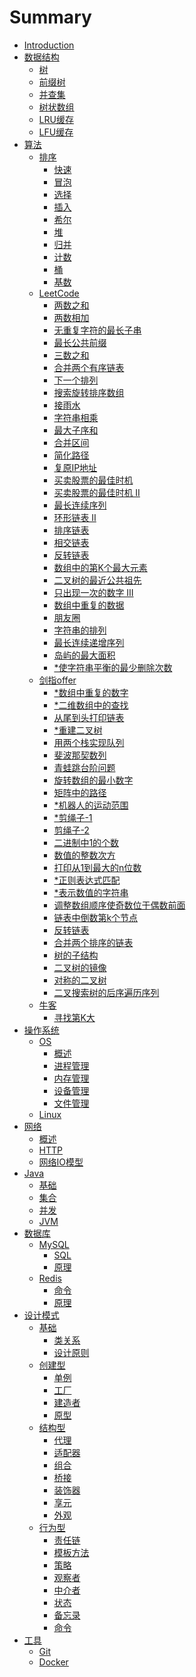 # Summary

- [Introduction](README.md)
- [数据结构]()
  - [树](datastructure/tree.md)
  - [前缀树](datastructure/trie.md)
  - [并查集](datastructure/unionfind.md)
  - [树状数组](datastructure/bit.md)
  - [LRU缓存](datastructure/lru.md)
  - [LFU缓存](datastructure/lfu.md)
- [算法]()
  - [排序](abstract/sort.md)
    - [快速](algorithm/sort/quick.md)
    - [冒泡](algorithm/sort/bubble.md)
    - [选择](algorithm/sort/select.md)
    - [插入](algorithm/sort/insert.md)
    - [希尔](algorithm/sort/shell.md)
    - [堆](algorithm/sort/heap.md)
    - [归并](algorithm/sort/merge.md)
    - [计数](algorithm/sort/count.md)
    - [桶](algorithm/sort/bucket.md)
    - [基数](algorithm/sort/radix.md)
  - [LeetCode]()
    - [两数之和](algorithm/leetcode/1.md)
    - [两数相加](algorithm/leetcode/2.md)
    - [无重复字符的最长子串](algorithm/leetcode/3.md)
    - [最长公共前缀](algorithm/leetcode/14.md)
    - [三数之和](algorithm/leetcode/15.md)
    - [ 合并两个有序链表](algorithm/leetcode/21.md)
    - [下一个排列](algorithm/leetcode/31.md)
    - [搜索旋转排序数组](algorithm/leetcode/33.md)
    - [接雨水](algorithm/leetcode/42.md)
    - [字符串相乘](algorithm/leetcode/43.md)
    - [最大子序和](algorithm/leetcode/53.md)
    - [合并区间](algorithm/leetcode/56.md)
    - [简化路径](algorithm/leetcode/71.md)
    - [复原IP地址](algorithm/leetcode/93.md)
    - [买卖股票的最佳时机](algorithm/leetcode/121.md)
    - [买卖股票的最佳时机 II](algorithm/leetcode/122.md)
    - [最长连续序列](algorithm/leetcode/128.md)
    - [环形链表 II](algorithm/leetcode/142.md)
    - [排序链表](algorithm/leetcode/148.md)
    - [相交链表](algorithm/leetcode/160.md)
    - [反转链表](algorithm/leetcode/206.md)
    - [数组中的第K个最大元素](algorithm/leetcode/215.md)
    - [二叉树的最近公共祖先](algorithm/leetcode/236.md)
    - [只出现一次的数字 III](algorithm/leetcode/260.md)
    - [数组中重复的数据](algorithm/leetcode/442.md)
    - [朋友圈](algorithm/leetcode/547.md)
    - [字符串的排列](algorithm/leetcode/567.md)
    - [最长连续递增序列](algorithm/leetcode/674.md)
    - [岛屿的最大面积](algorithm/leetcode/695.md)
    - [\*使字符串平衡的最少删除次数](algorithm/leetcode/5551.md)
  - [剑指offer]()
    - [\*数组中重复的数字](algorithm/jmvioffer/3.md)
    - [\*二维数组中的查找](algorithm/jmvioffer/4.md)
    - [从尾到头打印链表](algorithm/jmvioffer/6.md)
    - [\*重建二叉树](algorithm/jmvioffer/7.md)
    - [用两个栈实现队列](algorithm/jmvioffer/9.md)
    - [斐波那契数列](algorithm/jmvioffer/10-1.md)
    - [青蛙跳台阶问题](algorithm/jmvioffer/10-2.md)
    - [旋转数组的最小数字](algorithm/jmvioffer/11.md)
    - [矩阵中的路径](algorithm/jmvioffer/12.md)
    - [\*机器人的运动范围](algorithm/jmvioffer/13.md)
    - [\*剪绳子-1](algorithm/jmvioffer/14-1.md)
    - [剪绳子-2](algorithm/jmvioffer/14-2.md)
    - [二进制中1的个数](algorithm/jmvioffer/15.md)
    - [数值的整数次方](algorithm/jmvioffer/16.md)
    - [打印从1到最大的n位数](algorithm/jmvioffer/17.md)
    - [\*正则表达式匹配](algorithm/jmvioffer/19.md)
    - [\*表示数值的字符串](algorithm/jmvioffer/20.md)
    - [调整数组顺序使奇数位于偶数前面](algorithm/jmvioffer/21.md)
    - [链表中倒数第k个节点](algorithm/jmvioffer/22.md)
    - [反转链表](algorithm/jmvioffer/24.md)
    - [合并两个排序的链表](algorithm/jmvioffer/25.md)
    - [树的子结构](algorithm/jmvioffer/26.md)
    - [二叉树的镜像](algorithm/jmvioffer/27.md)
    - [对称的二叉树](algorithm/jmvioffer/28.md)
    - [二叉搜索树的后序遍历序列](algorithm/jmvioffer/33.md)
  - [牛客]()
    - [寻找第K大](nc88.md)
- [操作系统]()
  - [OS]()
    - [概述](operatingsystem/os/overview.md)
    - [进程管理](operatingsystem/os/process.md)
    - [内存管理](operatingsystem/os/memory.md)
    - [设备管理](operatingsystem/os/device.md)
    - [文件管理](operatingsystem/os/file.md)
  - [Linux]()
- [网络]()
  - [概述](network/overview.md)
  - [HTTP](network/http.md)
  - [网络IO模型](network/io.md)
- [Java]()
  - [基础](java/basic.md)
  - [集合](java/collection.md)
  - [并发](java/multithread.md)
  - [JVM]()
- [数据库]()
  - [MySQL]()
    - [SQL](database/mysql/sql.md)
    - [原理](database/mysql/theory.md)
  - [Redis]()
    - [命令](database/redis/instruction.md)
    - [原理](database/redis/theory.md)
- [设计模式]()
  - [基础]()
    - [类关系](designpattern/basic/clazzrelationship.md)
    - [设计原则](designpattern/basic/designprinciple.md)
  - [创建型]()
    - [单例](designpattern/singleton.md)
    - [工厂](designpattern/factory.md)
    - [建造者](designpattern/builder.md)
    - [原型](designpattern/prototype.md)
  - [结构型]()
    - [代理](designpattern/proxy.md)
    - [适配器](designpattern/adapter.md)
    - [组合](designpattern/composite.md)
    - [桥接](designpattern/bridge.md)
    - [装饰器](designpattern/decorator.md)
    - [享元](designpattern/flyweight.md)
    - [外观](designpattern/facade.md)
  - [行为型]()
    - [责任链](designpattern/chainofresponsibility.md)
    - [模板方法](designpattern/templatemethod.md)
    - [策略](designpattern/strategy.md)
    - [观察者](designpattern/observer.md) 
    - [中介者](designpattern/mediator.md)
    - [状态](designpattern/state.md)
    - [备忘录](designpattern/memento.md)
    - [命令](designpattern/command.md)
- [工具]()
  - [Git]()
  - [Docker]()